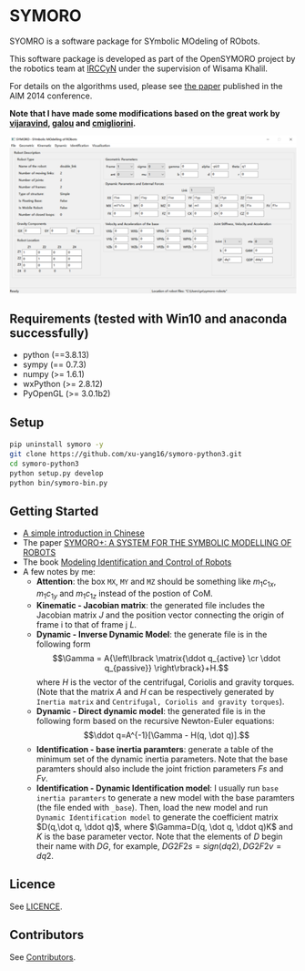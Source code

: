 SYMORO
======

SYOMRO is a software package for SYmbolic MOdeling of RObots.

This software package is developed as part of the OpenSYMORO project by
the robotics team at [IRCCyN][lk:irccyn] under the supervision of Wisama
Khalil.

For details on the algorithms used, please see [the paper][lk:hal]
published in the AIM 2014 conference.

**Note that I have made some modifications based on the great work by [vijaravind](https://github.com/symoro/symoro), [galou](https://github.com/galou/symoro) and [cmigliorini](https://github.com/cmigliorini/symoro/tree/python3).**

![screentshot](images/screenshot.png)


Requirements (tested with Win10 and anaconda successfully)
------------
+ python (==3.8.13)
+ sympy (== 0.7.3)
+ numpy (>= 1.6.1)
+ wxPython (>= 2.8.12)
+ PyOpenGL (>= 3.0.1b2)


Setup
---------------
```bash
pip uninstall symoro -y
git clone https://github.com/xu-yang16/symoro-python3.git
cd symoro-python3
python setup.py develop
python bin/symoro-bin.py
```


Getting Started
---------------
* [A simple introduction in Chinese](https://zhuanlan.zhihu.com/p/447348147)
* The paper [SYMORO+: A SYSTEM FOR THE SYMBOLIC MODELLING OF ROBOTS](https://hal.archives-ouvertes.fr/hal-00401687/document)
* The book [Modeling Identification and Control of Robots](http://home.elka.pw.edu.pl/~ptrojane/books/Modeling,%20Identification%20and%20Control%20of%20Robots.pdf)
* A few notes by me:
  * **Attention**: the box `MX`, `MY` and `MZ` should be something like $m_1c_{1x}, m_1c_{1y}$ and $m_1c_{1z}$ instead of the postion of CoM.
  * **Kinematic - Jacobian matrix**: the generated file includes the Jacobian matrix $J$ and the position vector connecting the origin of frame i to that of frame j $L$.
  * **Dynamic - Inverse Dynamic Model**: the generate file is in the following form
    $$\Gamma = A{\left\lbrack \matrix{\ddot q_{active} \cr \ddot q_{passive}} \right\rbrack}+H.$$
    where $H$ is the vector of the centrifugal, Coriolis and gravity torques. (Note that the matrix $A$ and $H$ can be respectively generated by `Inertia matrix` and `Centrifugal, Coriolis and gravity torques`).
  * **Dynamic - Direct dynamic model**: the generated file is in the following form based on the recursive Newton-Euler equations:
    $$\ddot q=A^{-1}[\Gamma - H(q, \dot q)].$$
  * **Identification - base inertia paramters**: generate a table of the minimum set of the dynamic inertia parameters. Note that the base paramters should also include the joint friction parameters $Fs$ and $Fv$.
  * **Identification - Dynamic Identification model**: I usually run `base inertia paramters` to generate a new model with the base paramters (the file ended with `_base`). Then, load the new model and run `Dynamic Identification model` to generate the coefficient matrix $D(q,\dot q, \ddot q)$, where $\Gamma=D(q, \dot q, \ddot q)K$ and $K$ is the base parameter vector. Note that the elements of $D$ begin their name with $DG$, for example, $DG2F2s = sign(dq2), DG2F2v = dq2$.

Licence
-------
See [LICENCE][lk:licence].


Contributors
------------
See [Contributors][lk:contributors].


[lk:irccyn]: http://www.irccyn.ec-nantes.fr/
[lk:hal]: http://hal.archives-ouvertes.fr/hal-01025919
[lk:setup]: https://github.com/symoro/symoro/wiki/Setup
[el:aravind]: mailto:aravind.v@tum-create.edu.sg
[lk:licence]: https://github.com/symoro/symoro/blob/master/LICENCE
[lk:contributors]: https://github.com/symoro/symoro/graphs/contributors


